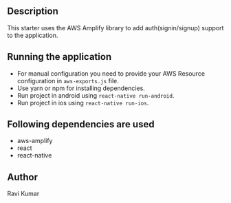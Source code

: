 ## Description

This starter uses the AWS Amplify library to add auth(signin/signup) support to the application.

## Running the application
 - For manual configuration you need to provide your AWS Resource configuration in `aws-exports.js` file.
 - Use yarn or npm for installing dependencies.
 - Run project in android using `react-native run-android`.
 - Run project in ios using `react-native run-ios`.

 


## Following dependencies are used
- aws-amplify
- react
- react-native

## Author

Ravi Kumar

